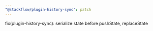 ```yaml
---
"@stackflow/plugin-history-sync": patch
---
```


fix(plugin-history-sync): serialize state before pushState, replaceState
